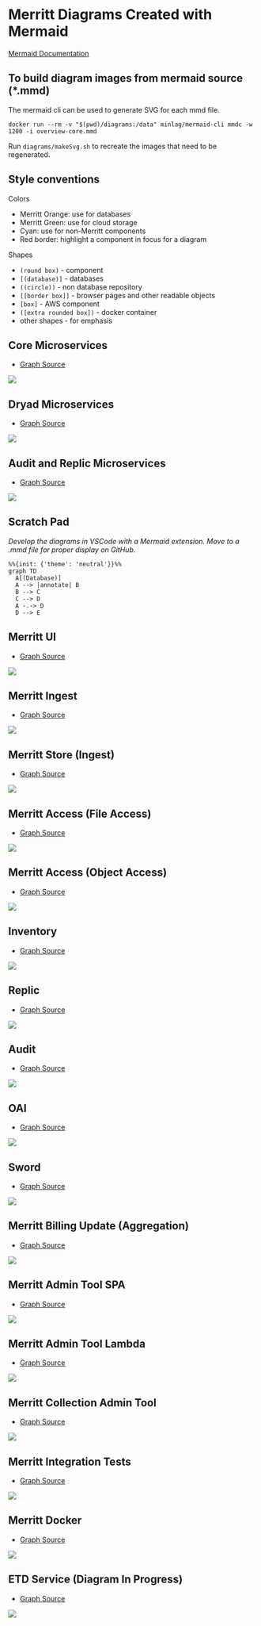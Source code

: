 # Merritt Diagrams Created with Mermaid
[Mermaid Documentation](https://mermaid-js.github.io/mermaid/#/)
## To build diagram images from mermaid source (*.mmd)

The mermaid cli can be used to generate SVG for each mmd file.
```
docker run --rm -v "$(pwd)/diagrams:/data" minlag/mermaid-cli mmdc -w 1200 -i overview-core.mmd 
```

Run `diagrams/makeSvg.sh` to recreate the images that need to be regenerated.

## Style conventions

Colors
- Merritt Orange: use for databases
- Merritt Green: use for cloud storage
- Cyan: use for non-Merritt components
- Red border: highlight a component in focus for a diagram

Shapes
- `(round box)` - component
- `[(database)]` - databases
- ``((circle))`` - non database repository
- `[[border box]]` - browser pages and other readable objects
- `[box]` - AWS component
- `([extra rounded box])` - docker container
- other shapes - for emphasis

## Core Microservices
- [Graph Source](overview-core.mmd)

[![](overview-core.mmd.svg)](https://cdluc3.github.io/mrt-doc/diagrams/core_index)

## Dryad Microservices
- [Graph Source](overview-dryad.mmd)

[![](overview-dryad.mmd.svg)](https://cdluc3.github.io/mrt-doc/diagrams/dryad)

## Audit and Replic Microservices
- [Graph Source](overview-replic.mmd)

[![](overview-replic.mmd.svg)](https://cdluc3.github.io/mrt-doc/diagrams/auditreplic)

## Scratch Pad
_Develop the diagrams in VSCode with a Mermaid extension. Move to a .mmd file for proper display on GitHub._

```mermaid
%%{init: {'theme': 'neutral'}}%%
graph TD
  A[(Database)]
  A --> |annotate| B
  B --> C
  C --> D
  A -.-> D
  D --> E
```

## Merritt UI
- [Graph Source](ui.mmd)

[![](ui.mmd.svg)](https://cdluc3.github.io/mrt-doc/diagrams/ui)

## Merritt Ingest
- [Graph Source](ingest.mmd)

[![](ingest.mmd.svg)](https://cdluc3.github.io/mrt-doc/diagrams/ingest)

## Merritt Store (Ingest)
- [Graph Source](store-ing.mmd)

[![](store-ing.mmd.svg)](https://cdluc3.github.io/mrt-doc/diagrams/store-ing)

## Merritt Access (File Access)
- [Graph Source](store-fle.mmd)

[![](store-file.mmd.svg)](https://cdluc3.github.io/mrt-doc/diagrams/store-file)

## Merritt Access (Object Access)
- [Graph Source](store-obj.mmd)

[![](store-obj.mmd.svg)](https://cdluc3.github.io/mrt-doc/diagrams/store-obj)

## Inventory
- [Graph Source](inventory.mmd)

[![](inventory.mmd.svg)](https://cdluc3.github.io/mrt-doc/diagrams/inventory)


## Replic
- [Graph Source](replic.mmd)

[![](replic.mmd.svg)](https://cdluc3.github.io/mrt-doc/diagrams/replic)

## Audit
- [Graph Source](audit.mmd)

[![](audit.mmd.svg)](https://cdluc3.github.io/mrt-doc/diagrams/audit)

## OAI
- [Graph Source](oai.mmd)

[![](oai.mmd.svg)](https://cdluc3.github.io/mrt-doc/diagrams/oai)

## Sword
- [Graph Source](sword.mmd)

[![](sword.mmd.svg)](https://cdluc3.github.io/mrt-doc/diagrams/sword)

## Merritt Billing Update (Aggregation)
- [Graph Source](billing.mmd)

[![](billing.mmd.svg)](https://cdluc3.github.io/mrt-doc/diagrams/admin-billing)

## Merritt Admin Tool SPA
- [Graph Source](admin-spa.mmd)

[![](admin-spa.mmd.svg)](https://cdluc3.github.io/mrt-doc/diagrams/admin-spa)

## Merritt Admin Tool Lambda
- [Graph Source](admin-lambda.mmd)

[![](admin-lambda.mmd.svg)](https://cdluc3.github.io/mrt-doc/diagrams/admin-lambda)

## Merritt Collection Admin Tool
- [Graph Source](colladmin.mmd)

[![](colladmin.mmd.svg)](https://cdluc3.github.io/mrt-doc/diagrams/colladmin)

## Merritt Integration Tests
- [Graph Source](integ-tests.mmd)

[![](integ-tests.mmd.svg)](https://cdluc3.github.io/mrt-doc/diagrams/integ-tests)

## Merritt Docker
- [Graph Source](docker.mmd)

[![](docker.mmd.svg)](https://cdluc3.github.io/mrt-doc/diagrams/docker)

## ETD Service (Diagram In Progress)
- [Graph Source](etd.mmd)

[![](etd.mmd.svg)](https://cdluc3.github.io/mrt-doc/diagrams/etd)
